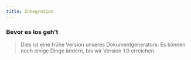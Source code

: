 ```yaml
---
title: Integration
---
```


### Bevor es los geh't

> Dies ist eine frühe Version unseres Dokumentgenerators. Es können noch einige Dinge ändern, bis wir Version 1.0 erreichen.

